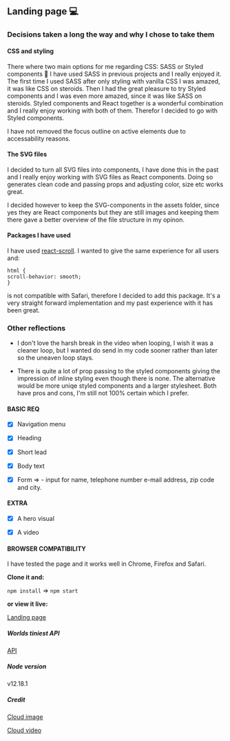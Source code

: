 ## Landing page 💻

### Decisions taken a long the way and why I chose to take them

#### CSS and styling

There where two main options for me regarding CSS: SASS or Styled components 💅 I have used SASS in previous projects and I really enjoyed it. The first time I used SASS after only styling with vanilla CSS I was amazed, it was like CSS on steroids. Then I had the great pleasure to try Styled components and I was even more amazed, since it was like SASS on steroids. Styled components and React together is a wonderful combination and I really enjoy working with both of them. Therefor I decided to go with Styled components.

I have not removed the focus outline on active elements due to accessability reasons.

#### The SVG files

I decided to turn all SVG files into components, I have done this in the past and I really enjoy working with SVG files as React components. Doing so generates clean code and passing props and adjusting color, size etc works great.

I decided however to keep the SVG-components in the assets folder, since yes they are React components but they are still images and keeping them there gave a better overview of the file structure in my opinon.

#### Packages I have used

I have used [react-scroll](https://www.npmjs.com/package/react-scroll). I wanted to give the same experience for all users and:

```
html {
scroll-behavior: smooth;
}
```

is not compatible with Safari, therefore I decided to add this package. It's a very straight forward implementation and my past experience with it has been great.

### Other reflections

- I don't love the harsh break in the video when looping, I wish it was a cleaner loop, but I wanted do send in my code sooner rather than later so the uneaven loop stays.

- There is quite a lot of prop passing to the styled components giving the impression of inline styling even though there is none. The alternative would be more uniqe styled components and a larger stylesheet. Both have pros and cons, I'm still not 100% certain which I prefer.


#### BASIC REQ

- [x] Navigation menu

- [x] Heading

- [x] Short lead

- [x] Body text

- [x] Form => - input for name, telephone number e-mail address, zip code and city.

#### EXTRA

- [x] A hero visual

- [x] A video

#### BROWSER COMPATIBILITY

I have tested the page and it works well in Chrome, Firefox and Safari.

**Clone it and:**

`npm install` => `npm start`

**or view it live:**

[Landing page](https://landing-page-pentia.netlify.app/)

##### Worlds tiniest API
[API](https://landing-page-pentia.herokuapp.com/)


##### Node version

v12.18.1

##### Credit

[Cloud image](https://unsplash.com/photos/3Eqc3Ph4oRg)

[Cloud video](https://www.pexels.com/video/time-lapse-of-cumulus-clouds-856171/)

